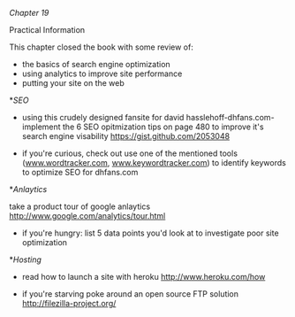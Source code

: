 *Chapter 19*

Practical Information

This chapter closed the book with some review of:

* the basics of search engine optimization
* using analytics to improve site performance
* putting your site on the web

**SEO*
* using this crudely designed fansite for david hasslehoff-dhfans.com- implement the 6 SEO opitmization tips on page 480 to improve it's search engine visability
<https://gist.github.com/2053048>

* if you're curious, check out use one of the mentioned tools (www.wordtracker.com, www.keywordtracker.com) to identify keywords to optimize SEO for dhfans.com

**Anlaytics*

take a product tour of google anlaytics
<http://www.google.com/analytics/tour.html>

* if you're hungry: list 5 data points you'd look at to investigate poor site optimization

**Hosting*
* read how to launch a site with heroku 
<http://www.heroku.com/how>

* if you're starving poke around an open source FTP solution
<http://filezilla-project.org/>